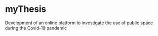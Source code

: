 # myThesis
Development of an online platform to investigate the use of public space during the Covid-19 pandemic
